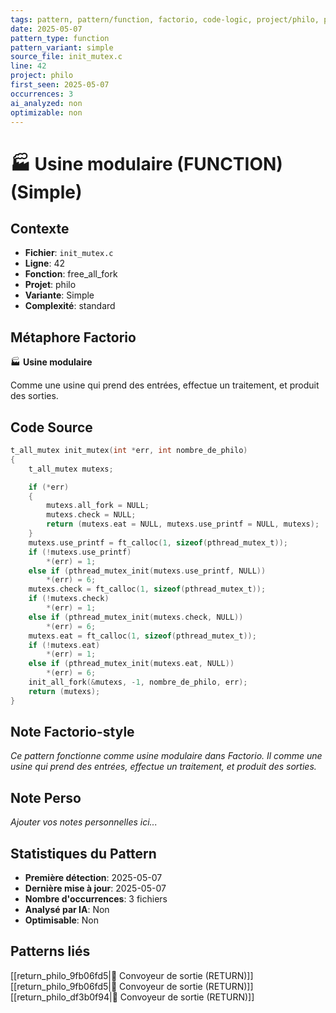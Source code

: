 ```yaml
---
tags: pattern, pattern/function, factorio, code-logic, project/philo, pattern/variant/simple
date: 2025-05-07
pattern_type: function
pattern_variant: simple
source_file: init_mutex.c
line: 42
project: philo
first_seen: 2025-05-07
occurrences: 3
ai_analyzed: non
optimizable: non
---
```


# 🏭 Usine modulaire (FUNCTION) (Simple)

## Contexte
- **Fichier**: `init_mutex.c`
- **Ligne**: 42
- **Fonction**: free_all_fork
- **Projet**: philo
- **Variante**: Simple
- **Complexité**: standard

## Métaphore Factorio
🏭 **Usine modulaire**

Comme une usine qui prend des entrées, effectue un traitement, et produit des sorties.

## Code Source
```c
t_all_mutex	init_mutex(int *err, int nombre_de_philo)
{
	t_all_mutex	mutexs;

	if (*err)
	{
		mutexs.all_fork = NULL;
		mutexs.check = NULL;
		return (mutexs.eat = NULL, mutexs.use_printf = NULL, mutexs);
	}
	mutexs.use_printf = ft_calloc(1, sizeof(pthread_mutex_t));
	if (!mutexs.use_printf)
		*(err) = 1;
	else if (pthread_mutex_init(mutexs.use_printf, NULL))
		*(err) = 6;
	mutexs.check = ft_calloc(1, sizeof(pthread_mutex_t));
	if (!mutexs.check)
		*(err) = 1;
	else if (pthread_mutex_init(mutexs.check, NULL))
		*(err) = 6;
	mutexs.eat = ft_calloc(1, sizeof(pthread_mutex_t));
	if (!mutexs.eat)
		*(err) = 1;
	else if (pthread_mutex_init(mutexs.eat, NULL))
		*(err) = 6;
	init_all_fork(&mutexs, -1, nombre_de_philo, err);
	return (mutexs);
}
```

## Note Factorio-style
*Ce pattern fonctionne comme usine modulaire dans Factorio. Il comme une usine qui prend des entrées, effectue un traitement, et produit des sorties.*

## Note Perso
*Ajouter vos notes personnelles ici...*

## Statistiques du Pattern
- **Première détection**: 2025-05-07
- **Dernière mise à jour**: 2025-05-07
- **Nombre d'occurrences**: 3 fichiers
- **Analysé par IA**: Non
- **Optimisable**: Non

## Patterns liés
[[return_philo_9fb06fd5|🚚 Convoyeur de sortie (RETURN)]]
[[return_philo_9fb06fd5|🚚 Convoyeur de sortie (RETURN)]]
[[return_philo_df3b0f94|🚚 Convoyeur de sortie (RETURN)]]
